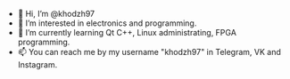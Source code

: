 - 👋 Hi, I’m @khodzh97
- 👀 I’m interested in electronics and programming.
- 🌱 I’m currently learning Qt C++, Linux administrating, FPGA programming.
- 📫 You can reach me by my username "khodzh97" in Telegram, VK and Instagram.

<!---
khodzh97/khodzh97 is a ✨ special ✨ repository because its `README.md` (this file) appears on your GitHub profile.
You can click the Preview link to take a look at your changes.
--->
